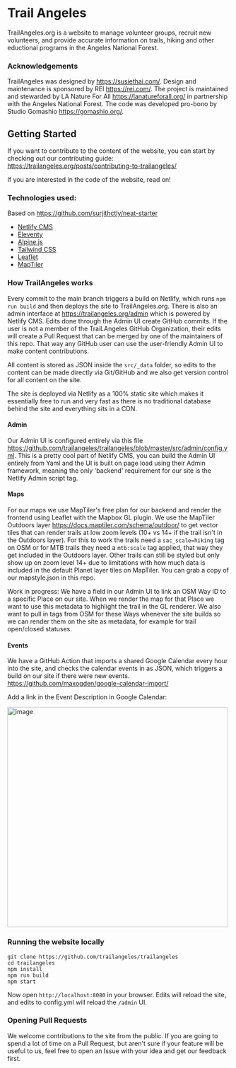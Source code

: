 # Trail Angeles

TrailAngeles.org is a website to manage volunteer groups, recruit new volunteers, and provide accurate information on trails, hiking and other eductional programs in the Angeles National Forest.

### Acknowledgements

TrailAngeles was designed by https://susiethai.com/. Design and maintenance is sponsored by REI https://rei.com/. The project is maintained and stewarded by LA Nature For All https://lanatureforall.org/ in partnership with the Angeles National Forest. The code was developed pro-bono by Studio Gomashio https://gomashio.org/.

## Getting Started

If you want to contribute to the content of the website, you can start by checking out our contributing guide: https://trailangeles.org/posts/contributing-to-trailangeles/

If you are interested in the code of the website, read on!

### Technologies used:

Based on https://github.com/surjithctly/neat-starter

- [Netlify CMS](https://www.netlifycms.org/)
- [Eleventy](https://www.11ty.dev/)
- [Alpine.js](https://github.com/alpinejs/alpine)
- [Tailwind CSS](https://tailwindcss.com/)
- [Leaflet](https://leafletjs.com/)
- [MapTiler](https://leafletjs.com/)

### How TrailAngeles works

Every commit to the main branch triggers a build on Netlify, which runs `npm run build` and then deploys the site to TrailAngeles.org. There is also an admin interface at https://trailangeles.org/admin which is powered by Netlify CMS. Edits done through the Admin UI create GitHub commits. If the user is not a member of the TraiLAngeles GitHub Organization, their edits will create a Pull Request that can be merged by one of the maintainers of this repo. That way any GitHub user can use the user-friendly Admin UI to make content contributions.

All content is stored as JSON inside the `src/_data` folder, so edits to the content can be made directly via Git/GitHub and we also get version control for all content on the site.

The site is deployed via Netlify as a 100% static site which makes it essentially free to run and very fast as there is no traditional database behind the site and everything sits in a CDN.

#### Admin

Our Admin UI is configured entirely via this file https://github.com/trailangeles/trailangeles/blob/master/src/admin/config.yml. This is a pretty cool part of Netlify CMS, you can build the Admin UI entirely from Yaml and the UI is built on page load using their Admin framework, meaning the only 'backend' requirement for our site is the Netlify Admin script tag.

#### Maps

For our maps we use MapTiler's free plan for our backend and render the frontend using Leaflet with the Mapbox GL plugin. We use the MapTiler Outdoors layer https://docs.maptiler.com/schema/outdoor/ to get vector tiles that can render trails at low zoom levels (10+ vs 14+ if the trail isn't in the Outdoors layer). For this to work the trails need a `sac_scale=hiking` tag on OSM or for MTB trails they need a `mtb:scale` tag applied, that way they get included in the Outdoors layer. Other trails can still be styled but only show up on zoom level 14+ due to limitations with how much data is included in the default Planet layer tiles on MapTiler. You can grab a copy of our mapstyle.json in this repo.

Work in progress: We have a field in our Admin UI to link an OSM Way ID to a specific Place on our site. When we render the map for that Place we want to use this metadata to highlight the trail in the GL renderer. We also want to pull in tags from OSM for these Ways whenever the site builds so we can render them on the site as metadata, for example for trail open/closed statuses.

#### Events

We have a GitHub Action that imports a shared Google Calendar every hour into the site, and checks the calendar events in as JSON, which triggers a build on our site if there were new events. https://github.com/maxogden/google-calendar-import/

Add a link in the Event Description in Google Calendar:

<img width="498" alt="image" src="https://user-images.githubusercontent.com/3673236/132067672-b5a3a804-cdaa-44c3-8e1a-ed1c0135f2ce.png">


### Running the website locally

```
git clone https://github.com/trailangeles/trailangeles
cd trailangeles
npm install
npm run build
npm start
```

Now open `http://localhost:8080` in your browser. Edits will reload the site, and edits to config.yml will reload the `/admin` UI.

### Opening Pull Requests

We welcome contributions to the site from the public. If you are going to spend a lot of time on a Pull Request, but aren't sure if your feature will be useful to us, feel free to open an Issue with your idea and get our feedback first. 

